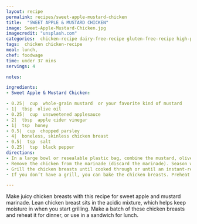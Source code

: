 ```yaml
---
layout: recipe
permalink: recipes/sweet-apple-mustard-chicken
title:  "SWEET APPLE & MUSTARD CHICKEN"
image: Sweet-Apple-Mustard-Chicken.jpg
imagecredit: "unsplash.com"
categories:  chicken-recipe dairy-free-recipe gluten-free-recipe high-protein-recipe low-carb-recipe
tags:  chicken chicken-recipe
meal: lunch, 
chef: foodwage
time: under 37 mins
servings: 4

notes:

ingredients:
- Sweet Apple & Mustard Chicken:

- 0.25|  cup  whole-grain mustard  or your favorite kind of mustard
- 1|  tbsp  olive oil
- 0.25|  cup  unsweetened applesauce
- 2|  tbsp  apple cider vinegar
- 1|  tsp  honey
- 0.5|  cup  chopped parsley
- 4|  boneless, skinless chicken breast
- 0.5|  tsp  salt
- 0.25|  tsp  black pepper
directions:
- In a large bowl or resealable plastic bag, combine the mustard, olive oil, applesauce, vinegar, honey and parsley. Add the chicken breasts, and marinate for 20 minutes or wait overnight if desired.
- Remove the chicken from the marinade (discard the marinade). Season with salt and pepper.
- Grill the chicken breasts until cooked through or until an instant-read thermometer inserted into the thickest part of the breast registers 165°F (74°C), 4–6 minutes per side.
- If you don’t have a grill, you can bake the chicken breasts. Preheat the oven to 400°F (204°C). Bake the chicken for 30–40 minutes, until the chicken is completely cooked through and opaque.

---
```


Make juicy chicken breasts with this recipe for sweet apple and mustard marinade. Lean chicken breast sits in the acidic mixture, which helps keep moisture in when you start grilling. Make a batch of these chicken breasts and reheat it for dinner, or use in a sandwich for lunch.